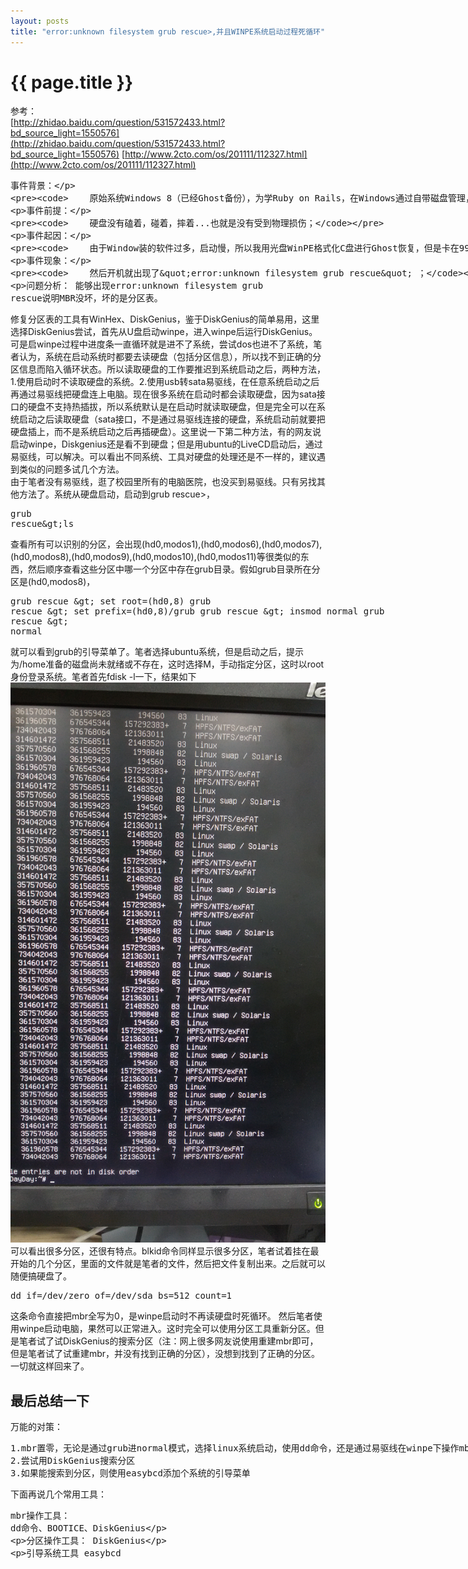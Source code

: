 ```yaml
---
layout: posts
title: "error:unknown filesystem grub rescue>,并且WINPE系统启动过程死循环"
---
```

# {{ page.title }}
参考：<br>
[http://zhidao.baidu.com/question/531572433.html?bd_source_light=1550576](http://zhidao.baidu.com/question/531572433.html?bd_source_light=1550576)
[http://www.2cto.com/os/201111/112327.html](http://www.2cto.com/os/201111/112327.html)
<xmp class="my_xmp_class">事件背景：

        原始系统Windows 8（已经Ghost备份），为学Ruby on Rails，在Windows通过自带磁盘管理，划出一个分区给Ubuntu 12，通过U盘成功安装Ubuntu，事后且两系统都能正常启动。

事件前提：

        硬盘没有磕着，碰着，摔着...也就是没有受到物理损伤；

事件起因：

        由于Window装的软件过多，启动慢，所以我用光盘WinPE格式化C盘进行Ghost恢复，但是卡在99%不动（以前单系统我都是这样弄没出过这种情况），我只能强制关机。

事件现象：

        然后开机就出现了"error:unknown filesystem grub rescue" ；
问题分析：
        能够出现error:unknown filesystem grub rescue说明MBR没坏，坏的是分区表。</xmp>
修复分区表的工具有WinHex、DiskGenius，鉴于DiskGenius的简单易用，这里选择DiskGenius尝试，首先从U盘启动winpe，进入winpe后运行DiskGenius。可是启winpe过程中进度条一直循环就是进不了系统，尝试dos也进不了系统，笔者认为，系统在启动系统时都要去读硬盘（包括分区信息），所以找不到正确的分区信息而陷入循环状态。所以读取硬盘的工作要推迟到系统启动之后，两种方法，1.使用启动时不读取硬盘的系统。2.使用usb转sata易驱线，在任意系统启动之后再通过易驱线把硬盘连上电脑。现在很多系统在启动时都会读取硬盘，因为sata接口的硬盘不支持热插拔，所以系统默认是在启动时就读取硬盘，但是完全可以在系统启动之后读取硬盘（sata接口，不是通过易驱线连接的硬盘，系统启动前就要把硬盘插上，而不是系统启动之后再插硬盘）。这里说一下第二种方法，有的网友说启动winpe，Diskgenius还是看不到硬盘；但是用ubuntu的LiveCD启动后，通过易驱线，可以解决。可以看出不同系统、工具对硬盘的处理还是不一样的，建议遇到类似的问题多试几个方法。<br>
由于笔者没有易驱线，逛了校园里所有的电脑医院，也没买到易驱线。只有另找其他方法了。系统从硬盘启动，启动到grub rescue>，
<xmp class="prettyprint linenums">grub rescue>ls</xmp>查看所有可以识别的分区，会出现(hd0,modos1),(hd0,modos6),(hd0,modos7),(hd0,modos8),(hd0,modos9),(hd0,modos10),(hd0,modos11)等很类似的东西，然后顺序查看这些分区中哪一个分区中存在grub目录。假如grub目录所在分区是(hd0,modos8)，
<xmp class="prettyprint linenums">grub rescue > set root=(hd0,8)
grub rescue > set prefix=(hd0,8)/grub
grub rescue > insmod normal
grub rescue > normal</xmp>就可以看到grub的引导菜单了。笔者选择ubuntu系统，但是启动之后，提示为/home准备的磁盘尚未就绪或不存在，这时选择M，手动指定分区，这时以root身份登录系统。笔者首先fdisk -l一下，结果如下
![fdisk-l](/images/WINPE系统启动过程死循环/fdisk-l.jpg)<br>
可以看出很多分区，还很有特点。blkid命令同样显示很多分区，笔者试着挂在最开始的几个分区，里面的文件就是笔者的文件，然后把文件复制出来。之后就可以随便搞硬盘了。
<xmp class="my_xmp_class">dd if=/dev/zero of=/dev/sda bs=512 count=1
</xmp>这条命令直接把mbr全写为0，是winpe启动时不再读硬盘时死循环。
然后笔者使用winpe启动电脑，果然可以正常进入。这时完全可以使用分区工具重新分区。但是笔者试了试DiskGenius的搜索分区（注：网上很多网友说使用重建mbr即可，但是笔者试了试重建mbr，并没有找到正确的分区），没想到找到了正确的分区。一切就这样回来了。
## 最后总结一下
万能的对策：
<xmp class="my_xmp_class">1.mbr置零，无论是通过grub进normal模式，选择linux系统启动，使用dd命令，还是通过易驱线在winpe下操作mbr，还是通过易驱线在winpe下操作mbr，还是通过低格等操作mbr。
2.尝试用DiskGenius搜索分区
3.如果能搜索到分区，则使用easybcd添加个系统的引导菜单</xmp>
下面再说几个常用工具：
<xmp class="my_xmp_class">mbr操作工具：
dd命令、BOOTICE、DiskGenius

分区操作工具：
DiskGenius

引导系统工具
easybcd</xmp>